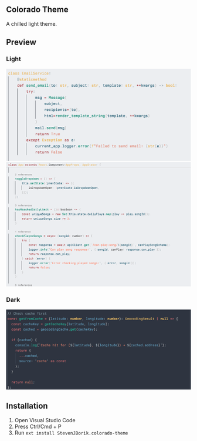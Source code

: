 ## Colorado Theme

A chilled light theme. 

## Preview

### Light
![Python Syntax](images/Python.png)
![TypeScript Syntax](images/TypeScript.png)

### Dark 
![TypeScript Syntax](images/dark.png)

## Installation

1. Open Visual Studio Code
2. Press Ctrl/Cmd + P
3. Run `ext install StevenJBorik.colorado-theme`